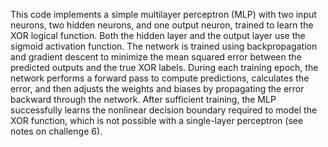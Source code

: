 This code implements a simple multilayer perceptron (MLP) with two input neurons, two hidden neurons, and one output neuron, trained to learn the XOR logical function. Both the hidden layer and the output layer use the sigmoid activation function. The network is trained using backpropagation and gradient descent to minimize the mean squared error between the predicted outputs and the true XOR labels. During each training epoch, the network performs a forward pass to compute predictions, calculates the error, and then adjusts the weights and biases by propagating the error backward through the network. After sufficient training, the MLP successfully learns the nonlinear decision boundary required to model the XOR function, which is not possible with a single-layer perceptron (see notes on challenge 6).
